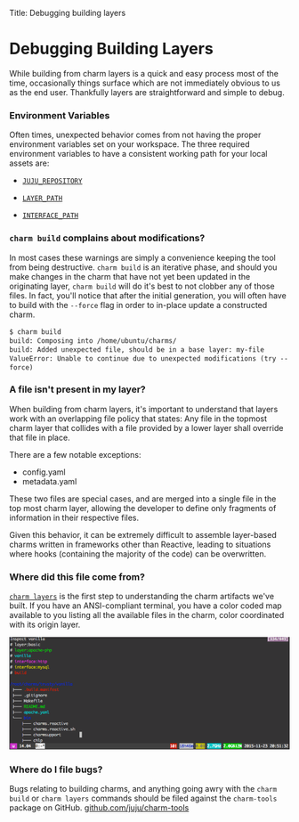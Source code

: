 Title: Debugging building layers

# Debugging Building Layers

While building from charm layers is a quick and easy process most of the time,
occasionally things surface which are not immediately obvious to us as the end
user. Thankfully layers are straightforward and simple to debug.

### Environment Variables

Often times, unexpected behavior comes from not having the proper environment
variables set on your workspace. The three required environment variables to
have a consistent working path for your local assets are:

- [`JUJU_REPOSITORY`](reference-environment-variables.html#juju_repository)

- [`LAYER_PATH`](developer-layer-example.html#prepare-your-workspace)

- [`INTERFACE_PATH`](developer-layer-example.html#prepare-your-workspace)

### `charm build` complains about modifications?

In most cases these warnings are simply a convenience keeping the tool from
being destructive. `charm build` is an iterative phase, and should you make
changes in the charm that have not yet been updated in the originating layer,
`charm build` will do it's best to not clobber any of those files. In fact,
you'll notice that after the initial generation, you will often have to build
with the `--force` flag in order to in-place update a constructed charm.

```
$ charm build
build: Composing into /home/ubuntu/charms/
build: Added unexpected file, should be in a base layer: my-file
ValueError: Unable to continue due to unexpected modifications (try --force)
```

### A file isn't present in my layer?

When building from charm layers, it's important to understand that layers work
with an overlapping file policy that states: Any file in the topmost charm layer
that collides with a file provided by a lower layer shall override that file in
place.

There are a few notable exceptions:

- config.yaml
- metadata.yaml

These two files are special cases, and are merged into a single file in the top
most charm layer, allowing the developer to define only fragments of information
in their respective files.

Given this behavior, it can be extremely difficult to assemble layer-based
charms written in frameworks other than Reactive, leading to situations where
hooks (containing the majority of the code) can be overwritten.

### Where did this file come from?

[`charm layers`](reference-hook-tools.html#charm-layers)
is the first step to understanding the charm artifacts we've built. If you have
an ANSI-compliant terminal, you have a color coded map available to you
listing all the available files in the charm, color coordinated with its origin
layer.

![ charm-layers-illustration.png](../media/charm-layers-illustration.png)

### Where do I file bugs?

Bugs relating to building charms, and anything going awry with the `charm build`
or `charm layers` commands should be filed against the `charm-tools` package on
GitHub.  [github.com/juju/charm-tools](http://github.com/juju/charm-tools)
